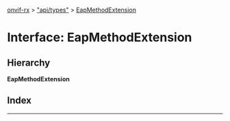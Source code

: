 [onvif-rx](../README.md) > ["api/types"](../modules/_api_types_.md) > [EapMethodExtension](../interfaces/_api_types_.eapmethodextension.md)

# Interface: EapMethodExtension

## Hierarchy

**EapMethodExtension**

## Index

---

